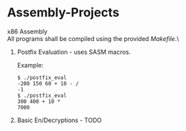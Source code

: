 # Assembly-Projects
x86 Assembly\
All programs shall be compiled using the provided *Makefile*.\

1. Postfix Evaluation - uses SASM macros.

    Example:
    ```
    $ ./postfix_eval
    -200 150 60 + 10 - /
    -1
    $ ./postfix_eval
    300 400 + 10 *
    7000
    ```

2. Basic En/Decryptions - TODO
